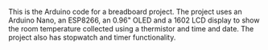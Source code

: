 This is the Arduino code for a breadboard project. The project uses an Arduino Nano, an ESP8266, an 0.96" OLED and a 1602 LCD display to show the room temperature collected using a thermistor and time and date. The project also has stopwatch and timer functionality.
